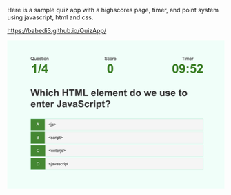 Here is a sample quiz app with a highscores page, timer, and point system using javascript, html and css.

https://babedi3.github.io/QuizApp/

![sample-page](assets/Sample-Page.png)
